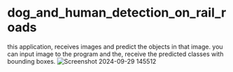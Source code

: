 # dog_and_human_detection_on_rail_roads
this application, receives images and predict the objects in that image.
you can input image to the program and the, receive the predicted classes with bounding boxes.
![Screenshot 2024-09-29 145512](https://github.com/user-attachments/assets/b0ae15f5-7d90-43ce-af98-a62697e29079)

